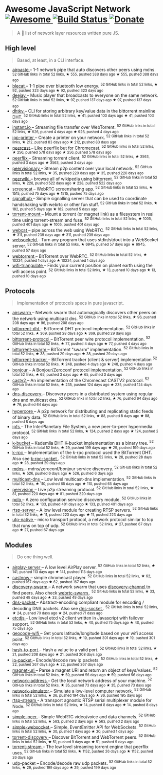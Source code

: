 <h1>
 Awesome JavaScript Network
 <a href="https://github.com/Kikobeats/awesome-network-js">
  <img alt="Awesome" src="https://cdn.rawgit.com/sindresorhus/awesome/d7305f38d29fed78fa85652e3a63e154dd8e8829/media/badge.svg"/>
 </a>
 <a href="https://travis-ci.org/Kikobeats/awesome-network-js">
  <img alt="Build Status" src="https://img.shields.io/travis/Kikobeats/awesome-network-js/master.svg?style=flat-square"/>
 </a>
 <a href="https://paypal.me/kikobeats">
  <img alt="Donate" src="https://img.shields.io/badge/donate-paypal-blue.svg?style=flat-square"/>
 </a>
</h1>
<blockquote>
 <p>
  A 🎩 list of network layer resources written pure JS.
 </p>
</blockquote>
<h2>
 High level
</h2>
<blockquote>
 <p>
  Based, at least, in a CLI interface.
 </p>
</blockquote>
<ul>
 <li>
  <a href="https://github.com/mafintosh/airpaste">
   airpaste
  </a>
  – 1-1 network pipe that auto discovers other peers using mdns.
  <sup>
   52 GitHub links in total 52 links, ★ 555, pushed 388 days ago
  </sup>
  <sup>
   &#9733 555, pushed 388 days ago
  </sup>
 </li>
 <li>
  <a href="https://github.com/mafintosh/blecat">
   blecat
  </a>
  – 1-1 pipe over bluetooth low energy.
  <sup>
   52 GitHub links in total 52 links, ★ 92, pushed 323 days ago
  </sup>
  <sup>
   &#9733 92, pushed 323 days ago
  </sup>
 </li>
 <li>
  <a href="https://github.com/mafintosh/deejay">
   deejay
  </a>
  – Music player that broadcasts to everyone on the same network.
  <sup>
   52 GitHub links in total 52 links, ★ 97, pushed 137 days ago
  </sup>
  <sup>
   &#9733 97, pushed 137 days ago
  </sup>
 </li>
 <li>
  <a href="https://github.com/maxogden/dhtkv">
   dhtkv
  </a>
  – CLI for storing arbitrary key/value data in the bittorrent mainline DHT.
  <sup>
   52 GitHub links in total 52 links, ★ 41, pushed 103 days ago
  </sup>
  <sup>
   &#9733 41, pushed 103 days ago
  </sup>
 </li>
 <li>
  <a href="https://github.com/feross/instant.io">
   instant.io
  </a>
  – Streaming file transfer over WebTorrent.
  <sup>
   52 GitHub links in total 52 links, ★ 926, pushed 4 days ago
  </sup>
  <sup>
   &#9733 926, pushed 4 days ago
  </sup>
 </li>
 <li>
  <a href="https://github.com/watson/ipp-printer">
   ipp-printer
  </a>
  – Create a printer on your network.
  <sup>
   52 GitHub links in total 52 links, ★ 212, pushed 83 days ago
  </sup>
  <sup>
   &#9733 212, pushed 83 days ago
  </sup>
 </li>
 <li>
  <a href="https://github.com/mafintosh/peercast">
   peercast
  </a>
  – Like peerflix but for Chromecast.
  <sup>
   52 GitHub links in total 52 links, ★ 256, pushed 578 days ago
  </sup>
  <sup>
   &#9733 256, pushed 578 days ago
  </sup>
 </li>
 <li>
  <a href="https://github.com/mafintosh/peerflix">
   peerflix
  </a>
  – Streaming torrent client.
  <sup>
   52 GitHub links in total 52 links, ★ 3563, pushed 3 days ago
  </sup>
  <sup>
   &#9733 3563, pushed 3 days ago
  </sup>
 </li>
 <li>
  <a href="https://github.com/mafintosh/peervisionary">
   peervisionary
  </a>
  – Stream p2p content over your local network.
  <sup>
   52 GitHub links in total 52 links, ★ 35, pushed 220 days ago
  </sup>
  <sup>
   &#9733 35, pushed 220 days ago
  </sup>
 </li>
 <li>
  <a href="https://github.com/mafintosh/peerwiki">
   peerwiki
  </a>
  – browse all of wikipedia using bittorrent.
  <sup>
   52 GitHub links in total 52 links, ★ 228, pushed 522 days ago
  </sup>
  <sup>
   &#9733 228, pushed 522 days ago
  </sup>
 </li>
 <li>
  <a href="https://github.com/maxogden/screencat">
   screencat
  </a>
  – WebRTC screensharing app.
  <sup>
   52 GitHub links in total 52 links, ★ 1515, pushed 75 days ago
  </sup>
  <sup>
   &#9733 1515, pushed 75 days ago
  </sup>
 </li>
 <li>
  <a href="https://github.com/mafintosh/signalhub">
   signalhub
  </a>
  – Simple signalling server that can be used to coordinate handshaking with webrtc or other fun stuff.
  <sup>
   52 GitHub links in total 52 links, ★ 182, pushed 5 days ago
  </sup>
  <sup>
   &#9733 182, pushed 5 days ago
  </sup>
 </li>
 <li>
  <a href="https://github.com/mafintosh/torrent-mount">
   torrent-mount
  </a>
  – Mount a torrent (or magnet link) as a filesystem in real time using torrent-stream and fuse.
  <sup>
   52 GitHub links in total 52 links, ★ 1005, pushed 401 days ago
  </sup>
  <sup>
   &#9733 1005, pushed 401 days ago
  </sup>
 </li>
 <li>
  <a href="https://github.com/mafintosh/webcat">
   webcat
  </a>
  – pipe across the web using WebRTC.
  <sup>
   52 GitHub links in total 52 links, ★ 311, pushed 239 days ago
  </sup>
  <sup>
   &#9733 311, pushed 239 days ago
  </sup>
 </li>
 <li>
  <a href="https://github.com/joewalnes/websocketd">
   websocketd
  </a>
  – Turn any program that uses stdin/stdout into a WebSocket server.
  <sup>
   52 GitHub links in total 52 links, ★ 6945, pushed 57 days ago
  </sup>
  <sup>
   &#9733 6945, pushed 57 days ago
  </sup>
 </li>
 <li>
  <a href="https://github.com/feross/webtorrent">
   webtorrent
  </a>
  – BitTorrent over WebRTC.
  <sup>
   52 GitHub links in total 52 links, ★ 10224, pushed 1 days ago
  </sup>
  <sup>
   &#9733 10224, pushed 1 days ago
  </sup>
 </li>
 <li>
  <a href="https://github.com/watson/wifi-triangulate">
   wifi-triangulate
  </a>
  – Finds your current position on planet earth using the wifi access point.
  <sup>
   52 GitHub links in total 52 links, ★ 13, pushed 10 days ago
  </sup>
  <sup>
   &#9733 13, pushed 10 days ago
  </sup>
 </li>
</ul>
<h2>
 Protocols
</h2>
<blockquote>
 <p>
  Implementation of protocols specs in pure javascript.
 </p>
</blockquote>
<ul>
 <li>
  <a href="https://github.com/mafintosh/airswarm">
   airswarm
  </a>
  – Network swarm that automagically discovers other peers on the network using multicast dns.
  <sup>
   52 GitHub links in total 52 links, ★ 96, pushed 208 days ago
  </sup>
  <sup>
   &#9733 96, pushed 208 days ago
  </sup>
 </li>
 <li>
  <a href="https://github.com/feross/bittorrent-dht">
   bittorrent-dht
  </a>
  – BitTorrent DHT protocol implementation.
  <sup>
   52 GitHub links in total 52 links, ★ 369, pushed 28 days ago
  </sup>
  <sup>
   &#9733 369, pushed 29 days ago
  </sup>
 </li>
 <li>
  <a href="https://github.com/feross/bittorrent-protocol">
   bittorrent-protocol
  </a>
  – BitTorrent peer wire protocol implementation.
  <sup>
   52 GitHub links in total 52 links, ★ 77, pushed 4 days ago
  </sup>
  <sup>
   &#9733 77, pushed 4 days ago
  </sup>
 </li>
 <li>
  <a href="https://github.com/feross/bittorrent-swarm">
   bittorrent-swarm
  </a>
  – BitTorrent "swarm" implementation.
  <sup>
   52 GitHub links in total 52 links, ★ 38, pushed 29 days ago
  </sup>
  <sup>
   &#9733 38, pushed 29 days ago
  </sup>
 </li>
 <li>
  <a href="https://github.com/feross/bittorrent-tracker">
   bittorrent-tracker
  </a>
  – BitTorrent tracker (client & server) implementation
  <sup>
   52 GitHub links in total 52 links, ★ 248, pushed 4 days ago
  </sup>
  <sup>
   &#9733 248, pushed 4 days ago
  </sup>
 </li>
 <li>
  <a href="https://github.com/watson/bonjour">
   bonjour
  </a>
  – A Bonjour/Zeroconf protocol implementation.
  <sup>
   52 GitHub links in total 52 links, ★ 65, pushed 3 days ago
  </sup>
  <sup>
   &#9733 65, pushed 3 days ago
  </sup>
 </li>
 <li>
  <a href="https://github.com/thibauts/node-castv2">
   castv2
  </a>
  – An implementation of the Chromecast CASTV2 protocol.
  <sup>
   52 GitHub links in total 52 links, ★ 235, pushed 124 days ago
  </sup>
  <sup>
   &#9733 235, pushed 124 days ago
  </sup>
 </li>
 <li>
  <a href="https://github.com/mafintosh/dns-discovery">
   dns-discovery
  </a>
  – Discovery peers in a distributed system using regular dns and multicast dns.
  <sup>
   52 GitHub links in total 52 links, ★ 76, pushed 64 days ago
  </sup>
  <sup>
   &#9733 76, pushed 64 days ago
  </sup>
 </li>
 <li>
  <a href="https://github.com/mafintosh/hypercore">
   hypercore
  </a>
  – A p2p network for distributing and replicating static feeds of binary data.
  <sup>
   52 GitHub links in total 52 links, ★ 88, pushed 8 days ago
  </sup>
  <sup>
   &#9733 88, pushed 8 days ago
  </sup>
 </li>
 <li>
  <a href="https://github.com/ipfs/js-ipfs-api">
   ipfs
  </a>
  – The InterPlanetary File System, a new peer-to-peer hypermedia protocol.
  <sup>
   52 GitHub links in total 52 links, ★ 124, pushed 2 days ago
  </sup>
  <sup>
   &#9733 124, pushed 2 days ago
  </sup>
 </li>
 <li>
  <a href="https://github.com/tristanls/k-bucket">
   k-bucket
  </a>
  – Kademlia DHT K-bucket implementation as a binary tree.
  <sup>
   52 GitHub links in total 52 links, ★ 29, pushed 199 days ago
  </sup>
  <sup>
   &#9733 29, pushed 199 days ago
  </sup>
 </li>
 <li>
  <a href="https://github.com/mafintosh/k-rpc">
   k-rpc
  </a>
  – Implementation of the k-rpc protocol used the BitTorrent DHT. Also see
  <a href="https://github.com/mafintosh/k-rpc-socket">
   k-rpc-socket
  </a>
  .
  <sup>
   52 GitHub links in total 52 links, ★ 28, pushed 28 days ago
  </sup>
  <sup>
   &#9733 28, pushed 29 days ago
  </sup>
 </li>
 <li>
  <a href="https://github.com/agnat/node_mdns">
   mdns
  </a>
  – mdns/zeroconf/bonjour service discovery.
  <sup>
   52 GitHub links in total 52 links, ★ 526, pushed 6 days ago
  </sup>
  <sup>
   &#9733 526, pushed 6 days ago
  </sup>
 </li>
 <li>
  <a href="https://github.com/mafintosh/multicast-dns">
   multicast-dns
  </a>
  – Low level multicast-dns implementation.
  <sup>
   52 GitHub links in total 52 links, ★ 110, pushed 65 days ago
  </sup>
  <sup>
   &#9733 110, pushed 65 days ago
  </sup>
 </li>
 <li>
  <a href="https://github.com/mafintosh/peervision">
   peervision
  </a>
  – Live p2p streaming protocol.
  <sup>
   52 GitHub links in total 52 links, ★ 81, pushed 220 days ago
  </sup>
  <sup>
   &#9733 81, pushed 220 days ago
  </sup>
 </li>
 <li>
  <a href="https://github.com/mafintosh/polo">
   polo
  </a>
  – A zero configuration service discovery module.
  <sup>
   52 GitHub links in total 52 links, ★ 133, pushed 401 days ago
  </sup>
  <sup>
   &#9733 133, pushed 401 days ago
  </sup>
 </li>
 <li>
  <a href="https://github.com/watson/rtsp-server">
   rtsp-server
  </a>
  – A low level module for creating RTSP servers.
  <sup>
   52 GitHub links in total 52 links, ★ 11, pushed 223 days ago
  </sup>
  <sup>
   &#9733 11, pushed 223 days ago
  </sup>
 </li>
 <li>
  <a href="https://github.com/mafintosh/utp-native">
   utp-native
  </a>
  – micro transport protocol, a network protocol similar to tcp that runs on top of udp.
  <sup>
   52 GitHub links in total 52 links, ★ 27, pushed 67 days ago
  </sup>
  <sup>
   &#9733 27, pushed 67 days ago
  </sup>
 </li>
</ul>
<h2>
 Modules
</h2>
<blockquote>
 <p>
  Do one thing well.
 </p>
</blockquote>
<ul>
 <li>
  <a href="https://github.com/watson/airplay-server">
   airplay-server
  </a>
  – A low level AirPlay server.
  <sup>
   52 GitHub links in total 52 links, ★ 141, pushed 113 days ago
  </sup>
  <sup>
   &#9733 141, pushed 113 days ago
  </sup>
 </li>
 <li>
  <a href="https://github.com/xat/chromecast-player">
   castnow
  </a>
  – simple chromecast player.
  <sup>
   52 GitHub links in total 52 links, ★ 62, pushed 167 days ago
  </sup>
  <sup>
   &#9733 62, pushed 167 days ago
  </sup>
 </li>
 <li>
  <a href="https://github.com/mafintosh/discovery-swarm">
   discovery-swarm
  </a>
  – A network swarm that uses
  <a href="https://github.com/maxogden/discovery-channel">
   discovery-channel
  </a>
  to find peers. Also check
  <a href="https://github.com/mafintosh/webrtc-swarm">
   webrtc-swarm
  </a>
  .
  <sup>
   52 GitHub links in total 52 links, ★ 33, pushed 49 days ago
  </sup>
  <sup>
   &#9733 33, pushed 49 days ago
  </sup>
 </li>
 <li>
  <a href="https://github.com/mafintosh/dns-packet">
   dns-packet
  </a>
  – Abstract-encoding compliant module for encoding / decoding DNS packets. Also see
  <a href="https://github.com/mafintosh/dns-socket">
   dns-socket
  </a>
  .
  <sup>
   52 GitHub links in total 52 links, ★ 24, pushed 70 days ago
  </sup>
  <sup>
   &#9733 24, pushed 71 days ago
  </sup>
 </li>
 <li>
  <a href="https://github.com/mafintosh/etcdjs">
   etcdjs
  </a>
  – Low level etcd v2 client written in Javascript with failover support.
  <sup>
   52 GitHub links in total 52 links, ★ 40, pushed 75 days ago
  </sup>
  <sup>
   &#9733 40, pushed 75 days ago
  </sup>
 </li>
 <li>
  <a href="https://github.com/watson/geocode-wifi">
   geocode-wifi
  </a>
  – Get yours latitude/longitude based on your wifi access point.
  <sup>
   52 GitHub links in total 52 links, ★ 19, pushed 301 days ago
  </sup>
  <sup>
   &#9733 19, pushed 301 days ago
  </sup>
 </li>
 <li>
  <a href="https://github.com/mafintosh/hash-to-port">
   hash-to-port
  </a>
  – Hash a value to a valid port.
  <sup>
   52 GitHub links in total 52 links, ★ 21, pushed 208 days ago
  </sup>
  <sup>
   &#9733 21, pushed 208 days ago
  </sup>
 </li>
 <li>
  <a href="https://github.com/mafintosh/ip-packet">
   ip-packet
  </a>
  – Encode/decode raw ip packets.
  <sup>
   52 GitHub links in total 52 links, ★ 22, pushed 267 days ago
  </sup>
  <sup>
   &#9733 22, pushed 267 days ago
  </sup>
 </li>
 <li>
  <a href="https://github.com/feross/magnet-uri">
   magnet-uri
  </a>
  – Parse a magnet URI and return an object of keys/values.
  <sup>
   52 GitHub links in total 52 links, ★ 59, pushed 56 days ago
  </sup>
  <sup>
   &#9733 59, pushed 56 days ago
  </sup>
 </li>
 <li>
  <a href="https://github.com/mafintosh/network-address">
   network-address
  </a>
  – Get the local network address of your machine.
  <sup>
   52 GitHub links in total 52 links, ★ 35, pushed 73 days ago
  </sup>
  <sup>
   &#9733 35, pushed 73 days ago
  </sup>
 </li>
 <li>
  <a href="https://github.com/substack/network-simulator">
   network-simulator
  </a>
  – Simulate a low-level computer network.
  <sup>
   52 GitHub links in total 52 links, ★ 36, pushed 194 days ago
  </sup>
  <sup>
   &#9733 36, pushed 195 days ago
  </sup>
 </li>
 <li>
  <a href="https://github.com/watson/rtsp-stream">
   rtsp-stream
  </a>
  - A transport agnostic RTSP serial multiplexer module for Node.
  <sup>
   52 GitHub links in total 52 links, ★ 14, pushed 8 days ago
  </sup>
  <sup>
   &#9733 14, pushed 8 days ago
  </sup>
 </li>
 <li>
  <a href="https://github.com/feross/simple-peer">
   simple-peer
  </a>
  – Simple WebRTC video/voice and data channels.
  <sup>
   52 GitHub links in total 52 links, ★ 563, pushed 2 days ago
  </sup>
  <sup>
   &#9733 563, pushed 2 days ago
  </sup>
 </li>
 <li>
  <a href="https://github.com/feross/simple-websocket">
   simple-websocket
  </a>
  – Simple, EventEmitter API for WebSockets.
  <sup>
   52 GitHub links in total 52 links, ★ 30, pushed 1 days ago
  </sup>
  <sup>
   &#9733 30, pushed 1 days ago
  </sup>
 </li>
 <li>
  <a href="https://github.com/feross/torrent-discovery">
   torrent-discovery
  </a>
  – Discover BitTorrent and WebTorrent peers.
  <sup>
   52 GitHub links in total 52 links, ★ 51, pushed 9 days ago
  </sup>
  <sup>
   &#9733 51, pushed 9 days ago
  </sup>
 </li>
 <li>
  <a href="https://github.com/mafintosh/torrent-stream">
   torrent-stream
  </a>
  – The low level streaming torrent engine that peerflix uses.
  <sup>
   52 GitHub links in total 52 links, ★ 1152, pushed 26 days ago
  </sup>
  <sup>
   &#9733 1152, pushed 26 days ago
  </sup>
 </li>
 <li>
  <a href="https://github.com/substack/udp-packet">
   udp-packet
  </a>
  – Encode/decode raw udp packets.
  <sup>
   52 GitHub links in total 52 links, ★ 29, pushed 199 days ago
  </sup>
  <sup>
   &#9733 29, pushed 199 days ago
  </sup>
 </li>
</ul>
